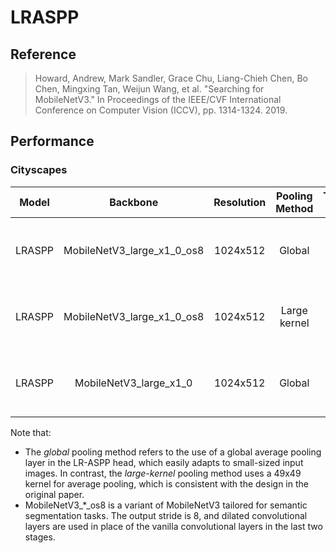 # LRASPP

## Reference

> Howard, Andrew, Mark Sandler, Grace Chu, Liang-Chieh Chen, Bo Chen, Mingxing Tan, Weijun Wang, et al. "Searching for MobileNetV3." In Proceedings of the IEEE/CVF International Conference on Computer Vision (ICCV), pp. 1314-1324. 2019.

## Performance

### Cityscapes

| Model | Backbone | Resolution | Pooling Method | Training Iters | mIoU | mIoU (flip) | mIoU (ms+flip) | Links |
|:-:|:-:|:-:|:-:|:-:|:-:|:-:|:-:|:-:|
|LRASPP|MobileNetV3_large_x1_0_os8|1024x512|Global|80000|72.33%|72.63%|73.77%|[config](./lraspp_mobilenetv3_cityscapes_1024x512_80k.yml) \| [model](https://paddleseg.bj.bcebos.com/dygraph/cityscapes/lraspp_mobilenetv3_cityscapes_1024x512_80k/model.pdparams) \| [log](https://paddleseg.bj.bcebos.com/dygraph/cityscapes/lraspp_mobilenetv3_cityscapes_1024x512_80k/train.log) \| [vdl](https://www.paddlepaddle.org.cn/paddle/visualdl/service/app?id=d42c84fe5407fd2f1cf08e355348c441)|
|LRASPP|MobileNetV3_large_x1_0_os8|1024x512|Large kernel|80000|73.19%|73.40%shun|74.20%|[config](lraspp_mobilenetv3_cityscapes_1024x512_80k_large_kernel.yml) \| [model](https://paddleseg.bj.bcebos.com/dygraph/cityscapes/lraspp_mobilenetv3_cityscapes_1024x512_80k_large_kernel/model.pdparams) \| [log](https://paddleseg.bj.bcebos.com/dygraph/cityscapes/lraspp_mobilenetv3_cityscapes_1024x512_80k_large_kernel/train.log) \| [vdl](https://paddlepaddle.org.cn/paddle/visualdl/service/app?id=76c9c025d913c90ba703eeb5cef307e1)|
|LRASPP|MobileNetV3_large_x1_0|1024x512|Global|80000|70.13%|70.43%|72.12%|[config](lraspp_mobilenetv3_cityscapes_1024x512_80k_os32.yml) \| [model](https://paddleseg.bj.bcebos.com/dygraph/cityscapes/lraspp_mobilenetv3_cityscapes_1024x512_80k_os32/model.pdparams) \| [log](https://paddleseg.bj.bcebos.com/dygraph/cityscapes/lraspp_mobilenetv3_cityscapes_1024x512_80k_os32/train.log) \| [vdl](https://paddlepaddle.org.cn/paddle/visualdl/service/app?id=2ee4619b2858f38ff92cf602b793d248)|

Note that:
- The *global* pooling method refers to the use of a global average pooling layer in the LR-ASPP head, which easily adapts to small-sized input images. In contrast, the *large-kernel* pooling method uses a 49x49 kernel for average pooling, which is consistent with the design in the original paper.
- MobileNetV3_\*_os8 is a variant of MobileNetV3 tailored for semantic segmentation tasks. The output stride is 8, and dilated convolutional layers are used in place of the vanilla convolutional layers in the last two stages.
